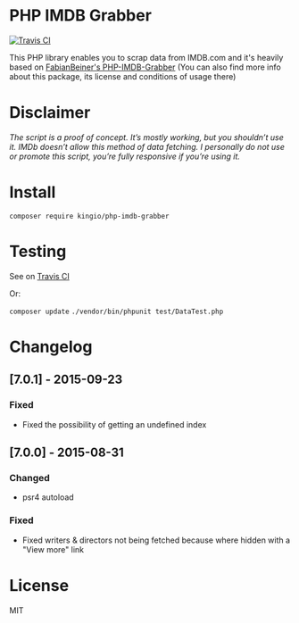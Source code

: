 # PHP IMDB Grabber

[![Travis CI](https://img.shields.io/travis/kingio/PHP-IMDB-Grabber/custom.svg)](https://travis-ci.org/kingio/PHP-IMDB-Grabber)

This PHP library enables you to scrap data from IMDB.com and it's heavily based on 
[FabianBeiner's PHP-IMDB-Grabber](https://github.com/FabianBeiner/PHP-IMDB-Grabber) 
(You can also find more info about this package, its license and conditions of usage there)

# Disclaimer

*The script is a proof of concept. It’s mostly working, but you shouldn’t use it. IMDb doesn’t allow this method of data fetching. 
I personally do not use or promote this script, you’re fully responsive if you’re using it.*

# Install

`composer require kingio/php-imdb-grabber`

# Testing

See on [Travis CI](https://travis-ci.org/kingio/PHP-IMDB-Grabber) 

Or:

`composer update`
`./vendor/bin/phpunit test/DataTest.php`

# Changelog

## [7.0.1] - 2015-09-23
### Fixed
- Fixed the possibility of getting an undefined index 

## [7.0.0] - 2015-08-31
### Changed
- psr4 autoload

### Fixed
- Fixed writers & directors not being fetched because where hidden with a "View more" link

# License
MIT
